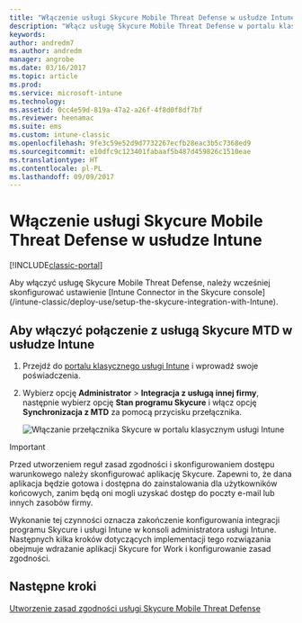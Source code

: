 ```yaml
---
title: "Włączenie usługi Skycure Mobile Threat Defense w usłudze Intune"
description: "Włącz usługę Skycure Mobile Threat Defense w portalu klasycznym usługi Intune."
keywords: 
author: andredm7
ms.author: andredm
manager: angrobe
ms.date: 03/16/2017
ms.topic: article
ms.prod: 
ms.service: microsoft-intune
ms.technology: 
ms.assetid: 0cc4e59d-819a-47a2-a26f-4f8d0f8df7bf
ms.reviewer: heenamac
ms.suite: ems
ms.custom: intune-classic
ms.openlocfilehash: 9fe3c59e52d9d7732267ecfb28eac3b5c7368ed9
ms.sourcegitcommit: e10dfc9c123401fabaaf5b487d459826c1510eae
ms.translationtype: HT
ms.contentlocale: pl-PL
ms.lasthandoff: 09/09/2017
---
```

# <a name="enable-skycure-mobile-threat-defense-in-intune"></a>Włączenie usługi Skycure Mobile Threat Defense w usłudze Intune

[!INCLUDE[classic-portal](../includes/classic-portal.md)]

Aby włączyć usługę Skycure Mobile Threat Defense, należy wcześniej skonfigurować ustawienie [Intune Connector in the Skycure console] (/intune-classic/deploy-use/setup-the-skycure-integration-with-Intune).

## <a name="to-enable-the-skycure-mtd-connection-in-intune"></a>Aby włączyć połączenie z usługą Skycure MTD w usłudze Intune

1.  Przejdź do [portalu klasycznego usługi Intune](https://manage.microsoft.com/) i wprowadź swoje poświadczenia.

2.  Wybierz opcję **Administrator** &gt; **Integracja z usługą innej firmy**, następnie wybierz opcję **Stan programu Skycure** i włącz opcję **Synchronizacja z MTD** za pomocą przycisku przełącznika.

    ![Włączanie przełącznika Skycure w portalu klasycznym usługi Intune](../media/mtp/enable-skycure-1.png)

> [!IMPORTANT] 
> Przed utworzeniem reguł zasad zgodności i skonfigurowaniem dostępu warunkowego należy skonfigurować aplikację Skycure. Zapewni to, że dana aplikacja będzie gotowa i dostępna do zainstalowania dla użytkowników końcowych, zanim będą oni mogli uzyskać dostęp do poczty e-mail lub innych zasobów firmy.

Wykonanie tej czynności oznacza zakończenie konfigurowania integracji programu Skycure i usługi Intune w konsoli administratora usługi Intune. Następnych kilka kroków dotyczących implementacji tego rozwiązania obejmuje wdrażanie aplikacji Skycure for Work i konfigurowanie zasad zgodności.

## <a name="next-steps"></a>Następne kroki

[Utworzenie zasad zgodności usługi Skycure Mobile Threat Defense](/intune-classic/deploy-use/create-skycure-mobile-threat-defense-compliance-policy)
